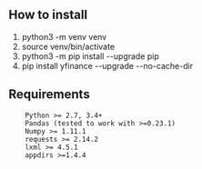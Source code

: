 ## How to install
1. python3 -m venv venv
1. source venv/bin/activate
1. python3 -m pip install --upgrade pip
1. pip install yfinance --upgrade --no-cache-dir


## Requirements

```
    Python >= 2.7, 3.4+
    Pandas (tested to work with >=0.23.1)
    Numpy >= 1.11.1
    requests >= 2.14.2
    lxml >= 4.5.1
    appdirs >=1.4.4
```